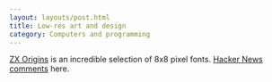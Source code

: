 ```yaml
---
layout: layouts/post.html
title: Low-res art and design
category: Computers and programming
---
```

[ZX Origins](https://damieng.com/typography/zx-origins/) is an incredible selection of 8x8 pixel fonts. [Hacker News comments](https://news.ycombinator.com/item?id=37400979) here.